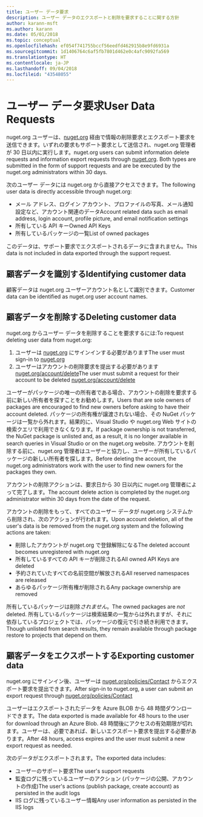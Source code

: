 ```yaml
---
title: ユーザー データ要求
description: ユーザー データのエクスポートと削除を要求することに関する方針
author: karann-msft
ms.author: karann
ms.date: 05/01/2018
ms.topic: conceptual
ms.openlocfilehash: ef054f741755bccf56eedfd462915b8e9fd6931a
ms.sourcegitcommit: 1d1406764c6af5fb7801d462e0c4afc9092fa569
ms.translationtype: HT
ms.contentlocale: ja-JP
ms.lasthandoff: 09/04/2018
ms.locfileid: "43548055"
---
```

# <a name="user-data-requests"></a><span data-ttu-id="a9b0d-103">ユーザー データ要求</span><span class="sxs-lookup"><span data-stu-id="a9b0d-103">User Data Requests</span></span>

<span data-ttu-id="a9b0d-104">nuget.org ユーザーは、[nuget.org](https://www.nuget.org) 経由で情報の削除要求とエクスポート要求を送信できます。いずれの要求もサポート要求として送信され、nuget.org 管理者が 30 日以内に実行します。</span><span class="sxs-lookup"><span data-stu-id="a9b0d-104">nuget.org users can submit information delete requests and information export requests through [nuget.org](https://www.nuget.org). Both types are submitted in the form of support requests and are be executed by the nuget.org administrators within 30 days.</span></span>

<span data-ttu-id="a9b0d-105">次のユーザー データには nuget.org から直接アクセスできます。</span><span class="sxs-lookup"><span data-stu-id="a9b0d-105">The following user data is directly accessible through nuget.org:</span></span>

* <span data-ttu-id="a9b0d-106">メール アドレス、ログイン アカウント、プロファイルの写真、メール通知設定など、アカウント関連のデータ</span><span class="sxs-lookup"><span data-stu-id="a9b0d-106">Account related data such as email address, login account, profile picture, and email notification settings</span></span>
* <span data-ttu-id="a9b0d-107">所有している API キー</span><span class="sxs-lookup"><span data-stu-id="a9b0d-107">Owned API Keys</span></span>
* <span data-ttu-id="a9b0d-108">所有しているパッケージの一覧</span><span class="sxs-lookup"><span data-stu-id="a9b0d-108">List of owned packages</span></span>

<span data-ttu-id="a9b0d-109">このデータは、サポート要求でエクスポートされるデータに含まれません。</span><span class="sxs-lookup"><span data-stu-id="a9b0d-109">This data is not included in data exported through the support request.</span></span>

## <a name="identifying-customer-data"></a><span data-ttu-id="a9b0d-110">顧客データを識別する</span><span class="sxs-lookup"><span data-stu-id="a9b0d-110">Identifying customer data</span></span>

<span data-ttu-id="a9b0d-111">顧客データは nuget.org ユーザーアカウント名として識別できます。</span><span class="sxs-lookup"><span data-stu-id="a9b0d-111">Customer data can be identified as nuget.org user account names.</span></span>

## <a name="deleting-customer-data"></a><span data-ttu-id="a9b0d-112">顧客データを削除する</span><span class="sxs-lookup"><span data-stu-id="a9b0d-112">Deleting customer data</span></span>

<span data-ttu-id="a9b0d-113">nuget.org からユーザー データを削除することを要求するには:</span><span class="sxs-lookup"><span data-stu-id="a9b0d-113">To request deleting user data from nuget.org:</span></span>

1. <span data-ttu-id="a9b0d-114">ユーザーは [nuget.org](https://www.nuget.org) にサインインする必要があります</span><span class="sxs-lookup"><span data-stu-id="a9b0d-114">The user must sign-in to [nuget.org](https://www.nuget.org)</span></span>
1. <span data-ttu-id="a9b0d-115">ユーザーはアカウントの削除要求を提出する必要があります [nuget.org/account/delete](https://www.nuget.org/account/delete)</span><span class="sxs-lookup"><span data-stu-id="a9b0d-115">The user must submit a request for their account to be deleted [nuget.org/account/delete](https://www.nuget.org/account/delete)</span></span>

<span data-ttu-id="a9b0d-116">ユーザーがパッケージの唯一の所有者である場合、アカウントの削除を要求する前に新しい所有者を探すことをお勧めします。</span><span class="sxs-lookup"><span data-stu-id="a9b0d-116">Users that are sole owners of packages are encouraged to find new owners before asking to have their account deleted.</span></span> <span data-ttu-id="a9b0d-117">パッケージの所有権が譲渡されない場合、その NuGet パッケージは一覧から外れます。結果的に、Visual Studio や nuget.org Web サイトの検索クエリで利用できなくなります。</span><span class="sxs-lookup"><span data-stu-id="a9b0d-117">If package ownership is not transferred, the NuGet package is unlisted and, as a result, it is no longer available in search queries in Visual Studio or on the nuget.org website.</span></span> <span data-ttu-id="a9b0d-118">アカウントを削除する前に、nuget.org 管理者はユーザーと協力し、ユーザーが所有しているパッケージの新しい所有者を探します。</span><span class="sxs-lookup"><span data-stu-id="a9b0d-118">Before deleting the account, the nuget.org administrators work with the user to find new owners for the packages they own.</span></span>

<span data-ttu-id="a9b0d-119">アカウントの削除アクションは、要求日から 30 日以内に nuget.org 管理者によって完了します。</span><span class="sxs-lookup"><span data-stu-id="a9b0d-119">The account delete action is completed by the nuget.org administrator within 30 days from the date of the request.</span></span>

<span data-ttu-id="a9b0d-120">アカウントの削除をもって、すべてのユーザー データが nuget.org システムから削除され、次のアクションが行われます。</span><span class="sxs-lookup"><span data-stu-id="a9b0d-120">Upon account deletion, all of the user's data is be removed from the nuget.org system and the following actions are taken:</span></span>

* <span data-ttu-id="a9b0d-121">削除したアカウントが nuget.org で登録解除になる</span><span class="sxs-lookup"><span data-stu-id="a9b0d-121">The deleted account becomes unregistered with nuget.org</span></span>
* <span data-ttu-id="a9b0d-122">所有しているすべての API キーが削除される</span><span class="sxs-lookup"><span data-stu-id="a9b0d-122">All owned API Keys are deleted</span></span>
* <span data-ttu-id="a9b0d-123">予約されていたすべての名前空間が解放される</span><span class="sxs-lookup"><span data-stu-id="a9b0d-123">All reserved namespaces are released</span></span>
* <span data-ttu-id="a9b0d-124">あらゆるパッケージ所有権が削除される</span><span class="sxs-lookup"><span data-stu-id="a9b0d-124">Any package ownership are removed</span></span>

<span data-ttu-id="a9b0d-125">所有しているパッケージは削除*されません*。</span><span class="sxs-lookup"><span data-stu-id="a9b0d-125">The owned packages are *not* deleted.</span></span> <span data-ttu-id="a9b0d-126">所有しているパッケージは検索結果の一覧からは外れますが、それに依存しているプロジェクトでは、パッケージの復元で引き続き利用できます。</span><span class="sxs-lookup"><span data-stu-id="a9b0d-126">Though unlisted from search results, they remain available through package restore to projects that depend on them.</span></span>

## <a name="exporting-customer-data"></a><span data-ttu-id="a9b0d-127">顧客データをエクスポートする</span><span class="sxs-lookup"><span data-stu-id="a9b0d-127">Exporting customer data</span></span>

<span data-ttu-id="a9b0d-128">nuget.org にサインイン後、ユーザーは [nuget.org/policies/Contact](https://www.nuget.org/policies/Contact) からエクスポート要求を提出できます。</span><span class="sxs-lookup"><span data-stu-id="a9b0d-128">After sign-in to nuget.org, a user can submit an export request through [nuget.org/policies/Contact](https://www.nuget.org/policies/Contact)</span></span>

<span data-ttu-id="a9b0d-129">ユーザーはエクスポートされたデータを Azure BLOB から 48 時間ダウンロードできます。</span><span class="sxs-lookup"><span data-stu-id="a9b0d-129">The data exported is made available for 48 hours to the user for download through an Azure Blob.</span></span> <span data-ttu-id="a9b0d-130">48 時間後にアクセスの有効期限が切れます。ユーザーは、必要であれば、新しいエクスポート要求を提出する必要があります。</span><span class="sxs-lookup"><span data-stu-id="a9b0d-130">After 48 hours, access expires and the user must submit a new export request as needed.</span></span>

<span data-ttu-id="a9b0d-131">次のデータがエクスポートされます。</span><span class="sxs-lookup"><span data-stu-id="a9b0d-131">The exported data includes:</span></span>

* <span data-ttu-id="a9b0d-132">ユーザーのサポート要求</span><span class="sxs-lookup"><span data-stu-id="a9b0d-132">The user's support requests</span></span>
* <span data-ttu-id="a9b0d-133">監査ログに残っているユーザーのアクション (パッケージの公開、アカウントの作成)</span><span class="sxs-lookup"><span data-stu-id="a9b0d-133">The user's actions (publish package, create account) as persisted in the audit logs</span></span>
* <span data-ttu-id="a9b0d-134">IIS ログに残っているユーザー情報</span><span class="sxs-lookup"><span data-stu-id="a9b0d-134">Any user information as persisted in the IIS logs</span></span>
